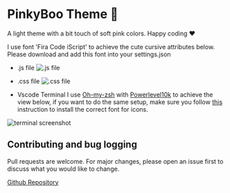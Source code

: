 # PinkyBoo Theme 🚀

A light theme with a bit touch of soft pink colors. Happy coding ❤️

I use font 'Fira Code iScript' to achieve the cute cursive attributes below. Please download and add this font into your settings.json

- .js file
![.js file](https://imgur.com/Mo3iuGB.png)

- .css file
![.css file](https://imgur.com/ekILk9s.png)

- Vscode Terminal
I use [Oh-my-zsh](https://ohmyz.sh/) with [Powerlevel10k](https://github.com/romkatv/powerlevel10k) to achieve the view below, if you want to do the same setup, make sure you follow [this](https://gist.github.com/480/3b41f449686a089f34edb45d00672f28) instruction to install the correct font for icons.

![terminal screenshot](https://imgur.com/rKnvRoE.png)

## Contributing and bug logging
Pull requests are welcome. For major changes, please open an issue first to discuss what you would like to change.

[Github Repository](https://github.com/kissa1001/pinky-boo-vscode-theme)
